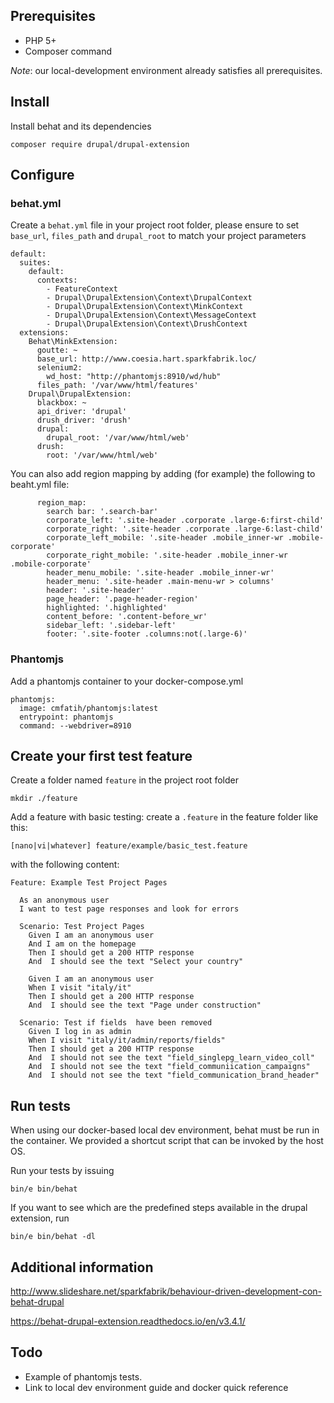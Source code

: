 ## Prerequisites

* PHP 5+
* Composer command

*Note*: our local-development environment already satisfies all prerequisites.

## Install

Install behat and its dependencies

```
composer require drupal/drupal-extension
```

## Configure

### behat.yml

Create a `behat.yml` file in your project root folder,
please ensure to set `base_url`, `files_path` and `drupal_root` to match your project parameters

```
default:
  suites:
    default:
      contexts:
        - FeatureContext
        - Drupal\DrupalExtension\Context\DrupalContext
        - Drupal\DrupalExtension\Context\MinkContext
        - Drupal\DrupalExtension\Context\MessageContext
        - Drupal\DrupalExtension\Context\DrushContext
  extensions:
    Behat\MinkExtension:
      goutte: ~
      base_url: http://www.coesia.hart.sparkfabrik.loc/
      selenium2:
        wd_host: "http://phantomjs:8910/wd/hub"
      files_path: '/var/www/html/features'
    Drupal\DrupalExtension:
      blackbox: ~
      api_driver: 'drupal'
      drush_driver: 'drush'
      drupal:
        drupal_root: '/var/www/html/web'
      drush:
        root: '/var/www/html/web'
```

You can also add region mapping by adding (for example) the following to beaht.yml file:

```
      region_map:
        search bar: '.search-bar'
        corporate_left: '.site-header .corporate .large-6:first-child'
        corporate_right: '.site-header .corporate .large-6:last-child'
        corporate_left_mobile: '.site-header .mobile_inner-wr .mobile-corporate'
        corporate_right_mobile: '.site-header .mobile_inner-wr .mobile-corporate'
        header_menu_mobile: '.site-header .mobile_inner-wr'
        header_menu: '.site-header .main-menu-wr > columns'
        header: '.site-header'
        page_header: '.page-header-region'
        highlighted: '.highlighted'
        content_before: '.content-before_wr'
        sidebar_left: '.sidebar-left'
        footer: '.site-footer .columns:not(.large-6)'
```

### Phantomjs

Add a phantomjs container to your docker-compose.yml

```
phantomjs:
  image: cmfatih/phantomjs:latest
  entrypoint: phantomjs
  command: --webdriver=8910
```

## Create your first test feature

Create a folder named `feature` in the project root folder

```
mkdir ./feature
```

Add a feature with basic testing: create a `.feature` in the feature folder like this:

```
[nano|vi|whatever] feature/example/basic_test.feature
```

with the following content:

```
Feature: Example Test Project Pages

  As an anonymous user
  I want to test page responses and look for errors

  Scenario: Test Project Pages
    Given I am an anonymous user
    And I am on the homepage
    Then I should get a 200 HTTP response
    And  I should see the text "Select your country"

    Given I am an anonymous user
    When I visit "italy/it"
    Then I should get a 200 HTTP response
    And  I should see the text "Page under construction"

  Scenario: Test if fields  have been removed
    Given I log in as admin
    When I visit "italy/it/admin/reports/fields"
    Then I should get a 200 HTTP response
    And  I should not see the text "field_singlepg_learn_video_coll"
    And  I should not see the text "field_communiication_campaigns"
    And  I should not see the text "field_communication_brand_header"

```

## Run tests

When using our docker-based local dev environment, behat must be run in the container.
We provided a shortcut script that can be invoked by the host OS.

Run your tests by issuing

```
bin/e bin/behat
```

If you want to see which are the predefined steps available in the drupal extension, run

```
bin/e bin/behat -dl
```

## Additional information


http://www.slideshare.net/sparkfabrik/behaviour-driven-development-con-behat-drupal

https://behat-drupal-extension.readthedocs.io/en/v3.4.1/

## Todo

* Example of phantomjs tests.
* Link to local dev environment guide and docker quick reference

